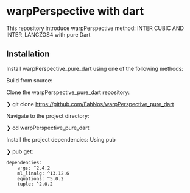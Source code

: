 
# warpPerspective with dart

This repository introduce warpPerspective method: INTER CUBIC AND INTER_LANCZOS4 with pure Dart

## Installation
Install warpPerspective_pure_dart using one of the following methods:

Build from source:

Clone the warpPerspective_pure_dart repository:

❯ git clone https://github.com/FahNos/warpPerspective_pure_dart

Navigate to the project directory:

❯ cd warpPerspective_pure_dart

Install the project dependencies:
Using pub   

❯ pub get:

    dependencies:        
        args: ^2.4.2
        ml_linalg: ^13.12.6
        equations: ^5.0.2
        tuple: ^2.0.2
